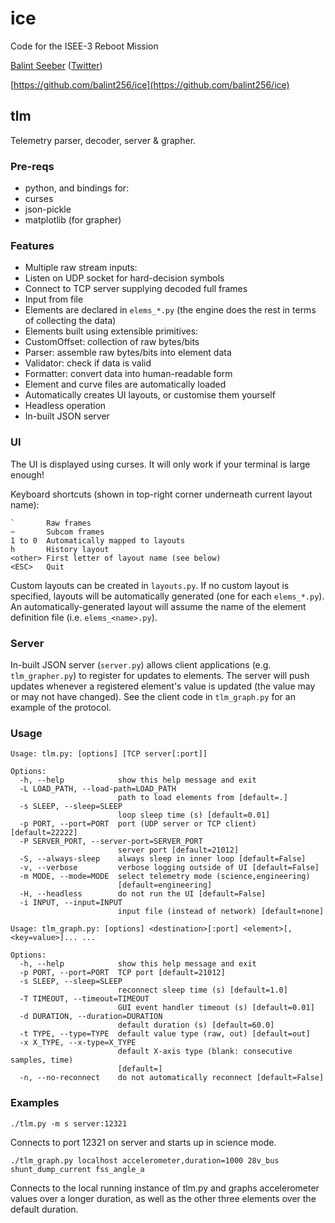 ice
===

Code for the ISEE-3 Reboot Mission

[Balint Seeber](http://spench.net) ([Twitter](http://twitter.com/spenchdotnet))

[https://github.com/balint256/ice](https://github.com/balint256/ice)

## tlm

Telemetry parser, decoder, server & grapher.

### Pre-reqs

* python, and bindings for:
 * curses
 * json-pickle
 * matplotlib (for grapher)

### Features

* Multiple raw stream inputs:
 * Listen on UDP socket for hard-decision symbols
 * Connect to TCP server supplying decoded full frames
 * Input from file
* Elements are declared in `elems_*.py` (the engine does the rest in terms of collecting the data)
* Elements built using extensible primitives:
 * CustomOffset: collection of raw bytes/bits
 * Parser: assemble raw bytes/bits into element data
 * Validator: check if data is valid
 * Formatter: convert data into human-readable form
* Element and curve files are automatically loaded
* Automatically creates UI layouts, or customise them yourself
* Headless operation
* In-built JSON server

### UI

The UI is displayed using curses. It will only work if your terminal is large enough!

Keyboard shortcuts (shown in top-right corner underneath current layout name):

	`		Raw frames
	~		Subcom frames
	1 to 0	Automatically mapped to layouts
	h		History layout
	<other>	First letter of layout name (see below)
	<ESC>	Quit

Custom layouts can be created in `layouts.py`.
If no custom layout is specified, layouts will be automatically generated (one for each `elems_*.py`).
An automatically-generated layout will assume the name of the element definition file (i.e. `elems_<name>.py`).

### Server

In-built JSON server (`server.py`) allows client applications (e.g. `tlm_grapher.py`) to register for updates to elements.
The server will push updates whenever a registered element's value is updated (the value may or may not have changed).
See the client code in `tlm_graph.py` for an example of the protocol.

### Usage

	Usage: tlm.py: [options] [TCP server[:port]]

	Options:
	  -h, --help            show this help message and exit
	  -L LOAD_PATH, --load-path=LOAD_PATH
							path to load elements from [default=.]
	  -s SLEEP, --sleep=SLEEP
							loop sleep time (s) [default=0.01]
	  -p PORT, --port=PORT  port (UDP server or TCP client) [default=22222]
	  -P SERVER_PORT, --server-port=SERVER_PORT
							server port [default=21012]
	  -S, --always-sleep    always sleep in inner loop [default=False]
	  -v, --verbose         verbose logging outside of UI [default=False]
	  -m MODE, --mode=MODE  select telemetry mode (science,engineering)
							[default=engineering]
	  -H, --headless        do not run the UI [default=False]
	  -i INPUT, --input=INPUT
							input file (instead of network) [default=none]

	Usage: tlm_graph.py: [options] <destination>[:port] <element>[,<key=value>]... ...

	Options:
	  -h, --help            show this help message and exit
	  -p PORT, --port=PORT  TCP port [default=21012]
	  -s SLEEP, --sleep=SLEEP
							reconnect sleep time (s) [default=1.0]
	  -T TIMEOUT, --timeout=TIMEOUT
							GUI event handler timeout (s) [default=0.01]
	  -d DURATION, --duration=DURATION
							default duration (s) [default=60.0]
	  -t TYPE, --type=TYPE  default value type (raw, out) [default=out]
	  -x X_TYPE, --x-type=X_TYPE
							default X-axis type (blank: consecutive samples, time)
							[default=]
	  -n, --no-reconnect    do not automatically reconnect [default=False]

### Examples

`./tlm.py -m s server:12321`

Connects to port 12321 on server and starts up in science mode.

`./tlm_graph.py localhost accelerometer,duration=1000 28v_bus shunt_dump_current fss_angle_a`

Connects to the local running instance of tlm.py and graphs accelerometer values over a longer duration, as well as the other three elements over the default duration.
